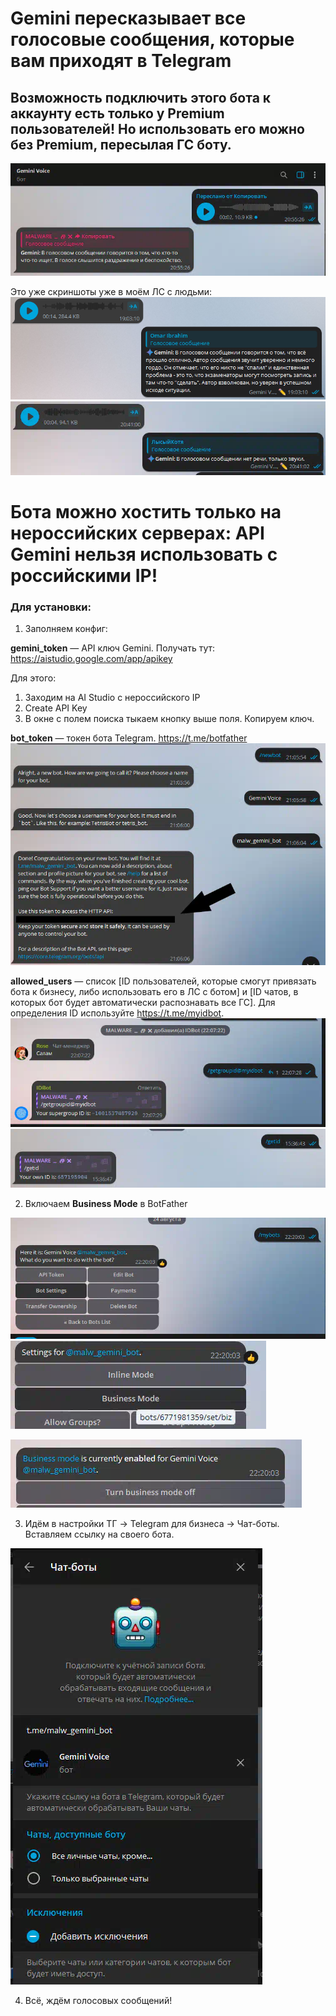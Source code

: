 # Gemini пересказывает все голосовые сообщения, которые вам приходят​ в Telegram
## Возможность подключить этого бота к аккаунту есть только у Premium пользователей! Но использовать его можно без Premium, пересылая ГС боту.
![1](image.png)

Это уже скриншоты уже в моём ЛС с людьми:
![2](image-1.png)
![3](image-2.png)
# Бота можно хостить только на нероссийских серверах: API Gemini нельзя использовать с российскими IP!
### Для установки:
1. Заполняем конфиг:

**gemini_token** — API ключ Gemini. Получать тут: https://aistudio.google.com/app/apikey

Для этого:
1. Заходим на AI Studio с нероссийского IP
2. Create API Key
3. В окне с полем поиска тыкаем кнопку выше поля. Копируем ключ.

**bot_token** — токен бота Telegram. https://t.me/botfather
![4](image-3.png)

**allowed_users** — список [ID пользователей, которые смогут привязать бота к бизнесу, либо использовать его в ЛС с ботом] и [ID чатов, в которых бот будет автоматически распознавать все ГС]. Для определения ID используйте https://t.me/myidbot.
![5](image-4.png)
![6](image-5.png)

2. Включаем **Business Mode** в BotFather

![7](image-6.png)
![8](image-7.png)

![9](image-8.png)

3. Идём в настройки ТГ -> Telegram для бизнеса -> Чат-боты. Вставляем ссылку на своего бота.

![10](image-9.png)

4. Всё, ждём голосовых сообщений!
